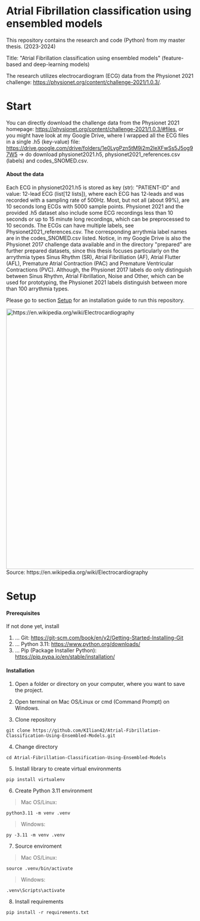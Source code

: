 # Atrial Fibrillation classification using ensembled models

This repository contains the research and code (Python) from my master thesis. (2023-2024)

Title: "Atrial Fibrillation classification using ensembled models" (feature-based and deep-learning models)

The research utilizes electrocardiogram (ECG) data from the Physionet 2021 challenge: https://physionet.org/content/challenge-2021/1.0.3/.

# Start

You can directly download the challenge data from the Physionet 2021 homepage: https://physionet.org/content/challenge-2021/1.0.3/#files,
or you might have look at my Google Drive, where I wrapped all the ECG files in a single .h5 (key-value) file:
https://drive.google.com/drive/folders/1e0LygPzn5tM9i2m2leXFwSs5J5og97W5 -> do download physionet2021.h5, physionet2021_references.csv (labels) and codes_SNOMED.csv.

#### About the data

Each ECG in physionet2021.h5 is stored as key (str): "PATIENT-ID" and value: 12-lead ECG (list[12 lists]), where each ECG has 12-leads and was recorded with a sampling rate of 500Hz. Most, but not all (about 99%), are 10 seconds long ECGs with 5000 sample points. Physionet 2021 and the provided .h5 dataset also include some ECG recordings less than 10 seconds or up to 15 minute long recordings, which can be preprocessed to 10 seconds. The ECGs can have multiple labels, see Physionet2021_references.csv. The corresponding arrythmia label names are in the codes_SNOMED.csv listed. Notice, in my Google Drive is also the Physionet 2017 challenge data available and in the  directory "prepared" are further prepared datasets, since this thesis focuses particularly on the arrythmia types Sinus Rhythm (SR), Atrial Fibrilliation (AF), Atrial Flutter (AFL), Premature Atrial Contraction (PAC) and Premature Ventricular Contractions (PVC). Although, the Physionet 2017 labels do only distinguish between Sinus Rhythm, Atrial Fibrillation, Noise and Other, which can be used for prototyping, the Physionet 2021 labels distinguish between more than 100 arrythmia types. 

Please go to section [Setup](#Setup) for an installation guide to run this repository.

<img width="700" alt="https://en.wikipedia.org/wiki/Electrocardiography" src="https://github.com/KIlian42/Atrial-Fibrillation-Classification-Using-Ensembled-Models/assets/57774167/1a2b2533-3aae-4876-8f32-2c24ce4cc90e">
<br />Source: https://en.wikipedia.org/wiki/Electrocardiography

# Setup

#### Prerequisites

If not done yet, install

1. ... Git: https://git-scm.com/book/en/v2/Getting-Started-Installing-Git
2. ... Python 3.11: https://www.python.org/downloads/
3. ... Pip (Package Installer Python): https://pip.pypa.io/en/stable/installation/

#### Installation

1. Open a folder or directory on your computer, where you want to save the project.

2. Open terminal on Mac OS/Linux or cmd (Command Prompt) on Windows.

3. Clone repository
```
git clone https://github.com/KIlian42/Atrial-Fibrillation-Classification-Using-Ensembled-Models.git
```
4. Change directory
```
cd Atrial-Fibrillation-Classification-Using-Ensembled-Models
```
5. Install library to create virtual environments
```
pip install virtualenv
```
6. Create Python 3.11 environment
> Mac OS/Linux:
```
python3.11 -m venv .venv
```
> Windows:
```
py -3.11 -m venv .venv
```
7. Source enviroment
> Mac OS/Linux:
```
source .venv/bin/activate
```
> Windows:
```
.venv\Scripts\activate
```
8. Install requirements
```
pip install -r requirements.txt
```
